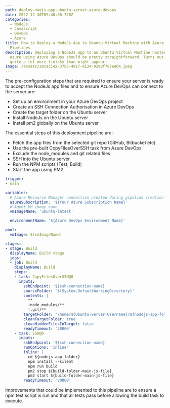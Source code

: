 ```yaml
---
path: deploy-noejs-app-ubuntu-server-azure-devops
date: 2022-12-30T09:40:30.720Z
categories:
  - NodeJs
  - Javascript
  - DevOps
  - Azure
title: How to Deploy a NodeJs App to Ubuntu Virtual Machine with Azure DevOps
  Pipelines
description: Deploying a NodeJs app to an Ubuntu Virtual Machine hosted with
  Azure using Azure DevOps should be pretty straightforward. Turns out, it is
  quite a lot more finicky than might appear!
image: /assets/28cac142-3783-4917-8134-9290f767ee64.jpeg
---
```

T﻿he pre-configuration steps that are required to ensure your server is ready to accept the NodeJs app files and to ensure Azure DevOps can connect to the server are:

* S﻿et up an environment in your Azure DevOps project
* C﻿reate an SSH Connection Authorisation in Azure DevOps
* C﻿reate the target folder on the Ubuntu server
* I﻿nstall NodeJs on the Ubuntu server
* I﻿nstall pm2 globally on the Ubuntu server

T﻿he essential steps of this deployment pipeline are:

* F﻿etch the app files from the selected git repo (GitHub, Bitbucket etc)
* U﻿se the pre-built CopyFilesOverSSH task from Azure DevOps
* E﻿xclude the node_modules and git related files
* S﻿SH into the Ubuntu server
* R﻿un the NPM scripts (Test, Build)
* S﻿tart the app using PM2

```yaml
trigger:
- main

variables:
  # Azure Resource Manager connection created during pipeline creation
  azureSubscription: '${Your Azure Subscription Name}'
  # Agent VM image name
  vmImageName: 'ubuntu-latest'

  environmentName: '${Azure DevOps Environment Name}'

pool:
  vmImage: $(vmImageName)

stages:
- stage: Build
  displayName: Build stage
  jobs:  
  - job: Build
    displayName: Build
    steps:
    - task: CopyFilesOverSSH@0
      inputs:
        sshEndpoint: '${ssh-connection-name}'
        sourceFolder: '$(System.DefaultWorkingDirectory)'
        contents: |
          **
          !node_modules/**
          !.git/**
        targetFolder: '/home/${Ubuntu-Server-Username}/${nodejs-app-folder}'
        cleanTargetFolder: true
        cleanHiddenFilesInTarget: false
        readyTimeout: '20000'
    - task: SSH@0
      inputs:
        sshEndpoint: '${ssh-connection-name}'
        runOptions: 'inline'
        inline: |
          cd ${nodejs-app-folder}
          npm install --silent
          npm run build
          pm2 stop ${build-folder-main-js-file}
          pm2 start ${build-folder-main-js-file}
        readyTimeout: '20000'
```

I﻿mprovements that could be implemented to this pipeline are to ensure a npm test script is run and that all tests pass before allowing the build task to execute.